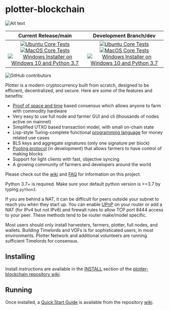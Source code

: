 # plotter-blockchain

![Alt text](https://www.plotter.network/img/plotter_logo.svg)

| Current Release/main | Development Branch/dev |
|         :---:          |          :---:         |
| [![Ubuntu Core Tests](https://github.com/Plotter-Network/plotter-blockchain/actions/workflows/build-test-ubuntu-core.yml/badge.svg)](https://github.com/Plotter-Network/plotter-blockchain/actions/workflows/build-test-ubuntu-core.yml) [![MacOS Core Tests](https://github.com/Plotter-Network/plotter-blockchain/actions/workflows/build-test-macos-core.yml/badge.svg)](https://github.com/Plotter-Network/plotter-blockchain/actions/workflows/build-test-macos-core.yml) [![Windows Installer on Windows 10 and Python 3.7](https://github.com/Plotter-Network/plotter-blockchain/actions/workflows/build-windows-installer.yml/badge.svg)](https://github.com/Plotter-Network/plotter-blockchain/actions/workflows/build-windows-installer.yml)  |  [![Ubuntu Core Tests](https://github.com/Plotter-Network/plotter-blockchain/actions/workflows/build-test-ubuntu-core.yml/badge.svg?branch=dev)](https://github.com/Plotter-Network/plotter-blockchain/actions/workflows/build-test-ubuntu-core.yml) [![MacOS Core Tests](https://github.com/Plotter-Network/plotter-blockchain/actions/workflows/build-test-macos-core.yml/badge.svg?branch=dev)](https://github.com/Plotter-Network/plotter-blockchain/actions/workflows/build-test-macos-core.yml) [![Windows Installer on Windows 10 and Python 3.7](https://github.com/Plotter-Network/plotter-blockchain/actions/workflows/build-windows-installer.yml/badge.svg?branch=dev)](https://github.com/Plotter-Network/plotter-blockchain/actions/workflows/build-windows-installer.yml) |

![GitHub contributors](https://img.shields.io/github/contributors/Plotter-Network/plotter-blockchain?logo=GitHub)

Plotter is a modern cryptocurrency built from scratch, designed to be efficient, decentralized, and secure. Here are some of the features and benefits:
* [Proof of space and time](https://docs.google.com/document/d/1tmRIb7lgi4QfKkNaxuKOBHRmwbVlGL4f7EsBDr_5xZE/edit) based consensus which allows anyone to farm with commodity hardware
* Very easy to use full node and farmer GUI and cli (thousands of nodes active on mainnet)
* Simplified UTXO based transaction model, with small on-chain state
* Lisp-style Turing-complete functional [programming language](https://plotterlisp.com/) for money related use cases
* BLS keys and aggregate signatures (only one signature per block)
* [Pooling protocol](https://www.plotter.network/2020/11/10/pools-in-plotter.html) (in development) that allows farmers to have control of making blocks
* Support for light clients with fast, objective syncing
* A growing community of farmers and developers around the world

Please check out the [wiki](https://github.com/Plotter-Network/plotter-blockchain/wiki)
and [FAQ](https://github.com/Plotter-Network/plotter-blockchain/wiki/FAQ) for
information on this project.

Python 3.7+ is required. Make sure your default python version is >=3.7
by typing `python3`.

If you are behind a NAT, it can be difficult for peers outside your subnet to
reach you when they start up. You can enable
[UPnP](https://www.homenethowto.com/ports-and-nat/upnp-automatic-port-forward/)
on your router or add a NAT (for IPv4 but not IPv6) and firewall rules to allow
TCP port 8444 access to your peer.
These methods tend to be router make/model specific.

Most users should only install harvesters, farmers, plotter, full nodes, and wallets.
Building Timelords and VDFs is for sophisticated users, in most environments.
Plotter Network and additional volunteers are running sufficient Timelords
for consensus.

## Installing

Install instructions are available in the
[INSTALL](https://github.com/Plotter-Network/plotter-blockchain/wiki/INSTALL)
section of the
[plotter-blockchain repository wiki](https://github.com/Plotter-Network/plotter-blockchain/wiki).

## Running

Once installed, a
[Quick Start Guide](https://github.com/Plotter-Network/plotter-blockchain/wiki/Quick-Start-Guide)
is available from the repository
[wiki](https://github.com/Plotter-Network/plotter-blockchain/wiki).
